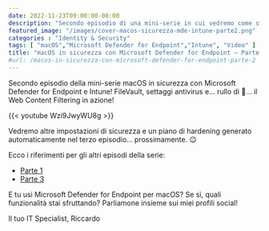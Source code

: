 ```yaml
---
date: 2022-11-23T09:00:00-00:00
description: "Secondo episodio di una mini-serie in cui vedremo come sfruttare gli strumenti di Defender for Endpoint per mettere in sicurezza macOS."
featured_image: "/images/cover-macos-sicurezza-mde-intune-parte2.png"
categories : "Identity & Security"
tags: [ "macOS","Microsoft Defender for Endpoint","Intune", "Video" ]
title: "macOS in sicurezza con Microsoft Defender for Endpoint – Parte 2"
#url: /macos-in-sicurezza-con-microsoft-defender-for-endpoint-parte-2
---
```

Secondo episodio della mini-serie macOS in sicurezza con Microsoft Defender for Endpoint e Intune! FileVault, settaggi antivirus e… rullo di 🥁… il Web Content Filtering in azione!

{{< youtube Wzi9JwyWU8g >}}

Vedremo altre impostazioni di sicurezza e un piano di hardening generato automaticamente nel terzo episodio… prossimamente. 😉

Ecco i riferimenti per gli altri episodi della serie:
- [Parte 1](/macos-in-sicurezza-con-microsoft-defender-for-endpoint-parte-1)
- [Parte 3](/macos-in-sicurezza-con-microsoft-defender-for-endpoint-parte-3)

E tu usi Microsoft Defender for Endpoint per macOS? Se sì, quali funzionalità stai sfruttando? Parliamone insieme sui miei profili social!

Il tuo IT Specialist, Riccardo